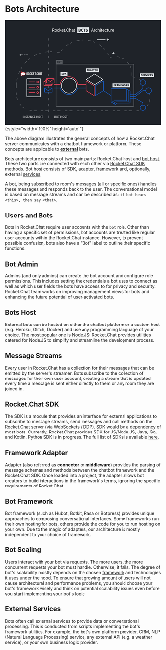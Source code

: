 # Bots Architecture

![Bots Architecture Diagram](./diagram.png){:style="width='100%' height='auto'"}

The above diagram illustrates the general concepts of how a Rocket.Chat server
communicates with a chatbot framework or platform. These concepts are applicable
to [**external**](../) bots.

Bots architecture consists of two main parts: Rocket.Chat host and [bot host](#bots-host).
These two parts are connected with each other via [Rocket Chat SDK](#rocketchat-sdk) methods.
Bot host consists of SDK, [adapter](#framework-adapter), [framework](#bot-framework) and,
optionally, external [services](#external-services).

A bot, being subscribed to room's messages (all or specific ones) handles these
messages and responds back to the user. The conversational model is based on message
streams and can be described as: `if bot hears <this>, then say <that>`.

## Users and Bots

Bots in Rocket.Chat require user accounts with the `bot` role. Other than having
a specific set of permissions, bot accounts are treated like regular user accounts
within the Rocket.Chat instance. However, to prevent possible confusion, bots also
have a "Bot" label to outline their specific functions.

## Bot Admin

Admins (and only admins) can create the bot account and configure role
permissions. This includes setting the credentials a bot uses to connect
as well as which user fields the bots have access to for privacy and security.
Rocket.Chat team works on improving management views for bots and enhancing
the future potential of user-activated bots.

## Bots Host

External bots can be hosted on either the chatbot platform or a custom host
(e.g. Heroku, Glitch, Docker) and use any programming language of your choice.
The most popular one is Node.JS: Rocket.Chat provides utilities catered for
Node.JS to simplify and streamline the development process.

## Message Streams

Every user in Rocket.Chat has a collection for their messages that can be
emitted by the server's streamer. Bots subscribe to the collection of messages
for their own user account, creating a stream that is updated every time a
message is sent either directly to them or any room they are joined in.

## Rocket.Chat SDK

The SDK is a module that provides an interface for external applications
to subscribe to message streams, send messages and call methods on the
Rocket.Chat server (via WebSockets / DDP). SDK would be a dependency of
most bots. Currently, Rocket.Chat provides SDK for JS/Node.JS, Java, Go,
and Kotlin. Python SDK is in progress. The full list of SDKs is available
[here](https://github.com/search?q=topic%3Arocketchat-sdk+org%3ARocketChat&type=Repositories).

## Framework Adapter

Adapter (also referred as **connector** or **middleware**) provides the
parsing of message schemas and methods between the chatbot framework and the
Rocket.Chat SDK. Once loaded into a project, the adapter allows bot creators to
build interactions in the framework's terms, ignoring the specific requirements of
Rocket.Chat.

## Bot Framework

Bot framework (such as Hubot, Botkit, Rasa or Botpress) provides unique
approaches to composing conversational interfaces. Some frameworks run their own
hosting for bots, others provide the code for you to run hosting on your own.
Due to the magic of adapters, our architecture is mostly independent to your
choice of framework.

## Bot Scaling

Users interact with your bot via requests. The more users, the more concurrent requests
your bot must handle. Otherwise, it fails. The degree of bot's scalability mostly depends
on the chosen [framework](#bot-framework) and technologies it uses under the hood. To ensure
that growing amount of users will not cause architectural and performance problems, you
should choose your bot's framework wisely and think on potential scalability issues even
before you start implementing your bot's logic

## External Services

Bots often call external services to provide data or conversational processing.
This is conducted from scripts implementing the bot's framework utilities. For
example, the bot's own platform provider, CRM, NLP (Natural Language Processing) service,
any external API (e.g. a weather service), or your own business logic provider.